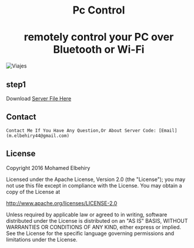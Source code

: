 <h1 align="center">Pc Control</h1>
<h1 align="center">remotely control your PC over Bluetooth or Wi-Fi</h1>



![Viajes](https://raw.githubusercontent.com/Elbehiry/Pc-Control/master/screenshots/pccontrol.png)

## step1
Download [Server File Here](https://drive.google.com/file/d/0B2Zalq2zSY8-RmIyZnpVVmxtZFk/view?usp=sharing)


## Contact
    Contact Me If You Have Any Question,Or About Server Code: [Email](m.elbehiry44@gmail.com)


## License
Copyright 2016 Mohamed Elbehiry

Licensed under the Apache License, Version 2.0 (the "License");
you may not use this file except in compliance with the License.
You may obtain a copy of the License at

http://www.apache.org/licenses/LICENSE-2.0

Unless required by applicable law or agreed to in writing, software
distributed under the License is distributed on an "AS IS" BASIS,
WITHOUT WARRANTIES OR CONDITIONS OF ANY KIND, either express or implied.
See the License for the specific language governing permissions and
limitations under the License.










